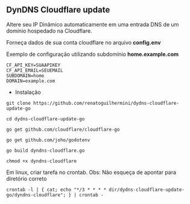 ## DynDNS Cloudflare update

Altere seu IP Dinâmico automaticamente em uma entrada DNS de um domínio hospedado na Cloudflare.

Forneça dados de sua conta cloudflare no arquivo **config.env**

Exemplo de configuração utilizando subdomínio **home.example.com**

```
CF_API_KEY=SUAAPIKEY
CF_API_EMAIL=SEUEMAIL
SUBDOMAIN=home
DOMAIN=example.com
```

- Instalação

```
git clone https://github.com/renatoguilhermini/dydns-cloudflare-update-go

cd dydns-cloudflare-update-go

go get github.com/cloudflare/cloudflare-go

go get github.com/joho/godotenv

go build dyndns-cloudflare.go

chmod +x dyndns-cloudflare
```

Em linux, criar tarefa no crontab. Obs: Não esqueça de apontar para diretório correto

```
crontab -l | { cat; echo "*/3 * * * * dir/dydns-cloudflare-update-go/dyndns-cloudflare"; } | crontab -
```
